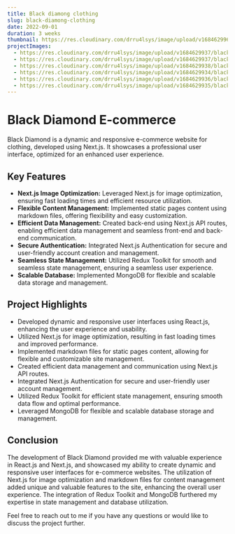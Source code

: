 ```yaml
---
title: Black diamong clothing
slug: black-diamong-clothing
date: 2022-09-01
duration: 3 weeks
thumbnail: https://res.cloudinary.com/drru4lsys/image/upload/v1684629964/black-diamond/full-page.png
projectImages:
  - https://res.cloudinary.com/drru4lsys/image/upload/v1684629937/black-diamond/home-page.png
  - https://res.cloudinary.com/drru4lsys/image/upload/v1684629937/black-diamond/products-page.png
  - https://res.cloudinary.com/drru4lsys/image/upload/v1684629938/black-diamond/product-page.png
  - https://res.cloudinary.com/drru4lsys/image/upload/v1684629934/black-diamond/account-page.png
  - https://res.cloudinary.com/drru4lsys/image/upload/v1684629936/black-diamond/cart-page.png
  - https://res.cloudinary.com/drru4lsys/image/upload/v1684629935/black-diamond/checkout-page.png
---
```


 <h1>Black Diamond E-commerce</h1>
  <p>Black Diamond is a dynamic and responsive e-commerce website for clothing, developed using Next.js. It showcases a professional user interface, optimized for an enhanced user experience.</p>
  <h2>Key Features</h2>
  <ul>
    <li><strong>Next.js Image Optimization:</strong> Leveraged Next.js for image optimization, ensuring fast loading times and efficient resource utilization.</li>
    <li><strong>Flexible Content Management:</strong> Implemented static pages content using markdown files, offering flexibility and easy customization.</li>
    <li><strong>Efficient Data Management:</strong> Created back-end using Next.js API routes, enabling efficient data management and seamless front-end and back-end communication.</li>
    <li><strong>Secure Authentication:</strong> Integrated Next.js Authentication for secure and user-friendly account creation and management.</li>
    <li><strong>Seamless State Management:</strong> Utilized Redux Toolkit for smooth and seamless state management, ensuring a seamless user experience.</li>
    <li><strong>Scalable Database:</strong> Implemented MongoDB for flexible and scalable data storage and management.</li>
  </ul>
  <h2>Project Highlights</h2>
  <ul>
    <li>Developed dynamic and responsive user interfaces using React.js, enhancing the user experience and usability.</li>
    <li>Utilized Next.js for image optimization, resulting in fast loading times and improved performance.</li>
    <li>Implemented markdown files for static pages content, allowing for flexible and customizable site management.</li>
    <li>Created efficient data management and communication using Next.js API routes.</li>
    <li>Integrated Next.js Authentication for secure and user-friendly user account management.</li>
    <li>Utilized Redux Toolkit for efficient state management, ensuring smooth data flow and optimal performance.</li>
    <li>Leveraged MongoDB for flexible and scalable database storage and management.</li>
  </ul>
  <h2>Conclusion</h2>
  <p>The development of Black Diamond provided me with valuable experience in React.js and Next.js, and showcased my ability to create dynamic and responsive user interfaces for e-commerce websites. The utilization of Next.js for image optimization and markdown files for content management added unique and valuable features to the site, enhancing the overall user experience. The integration of Redux Toolkit and MongoDB furthered my expertise in state management and database utilization.</p>
  <p>Feel free to reach out to me if you have any questions or would like to discuss the project further.</p>

